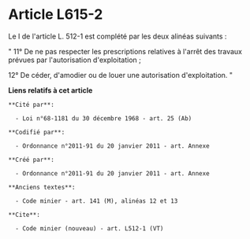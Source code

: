 # Article L615-2

Le I de l'article L. 512-1 est complété par les deux alinéas suivants : 

" 11° De ne pas respecter les prescriptions relatives à l'arrêt des travaux prévues par l'autorisation d'exploitation ; 

12° De céder, d'amodier ou de louer une autorisation d'exploitation. "

**Liens relatifs à cet article**

	**Cité par**:

	  - Loi n°68-1181 du 30 décembre 1968 - art. 25 (Ab)

	**Codifié par**:

	  - Ordonnance n°2011-91 du 20 janvier 2011 - art. Annexe

	**Créé par**:

	  - Ordonnance n°2011-91 du 20 janvier 2011 - art. Annexe

	**Anciens textes**:

	  - Code minier - art. 141 (M), alinéas 12 et 13

	**Cite**:

	  - Code minier (nouveau) - art. L512-1 (VT)
